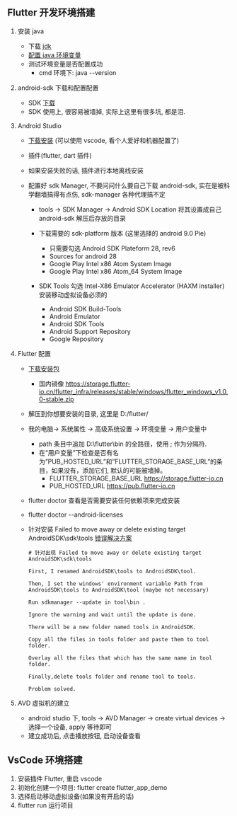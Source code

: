## Flutter 开发环境搭建

1. 安装 java
   - 下载 [jdk](https://download.oracle.com/otn-pub/java/jdk/11.0.1+13/90cf5d8f270a4347a95050320eef3fb7/jdk-11.0.1_windows-x64_bin.exe)
   - [配置 java 环境变量](https://www.cnblogs.com/boringwind/p/8001300.html)
   - 测试环境变量是否配置成功
     - cmd 环境下: java --version
2. android-sdk 下载和配置配置

   - SDK [下载](https://pan.baidu.com/s/1C1iCWaYqDUzbnPhcKHWjkw)
   - SDK 使用上, 很容易被墙掉, 实际上这里有很多坑, 都是泪.

3. Android Studio

   - [下载安装](https://developer.android.com/studio/) (可以使用 vscode, 看个人爱好和机器配置了)
   - 插件(flutter, dart 插件)
   - 如果安装失败的话, 插件进行本地离线安装
   - 配置好 sdk Manager, 不要问问什么要自己下载 android-sdk, 实在是被科学翻墙搞得有点伤, sdk-manager 各种代理搞不定

     - tools -> SDK Manager -> Android SDK Location 将其设置成自己 android-sdk 解压后存放的目录
     - 下载需要的 sdk-platform 版本 (这里选择的 android 9.0 Pie)

       - 只需要勾选 Android SDK Plateform 28, rev6
       - Sources for android 28
       - Google Play Intel x86 Atom System Image
       - Google Play Intel x86 Atom_64 System Image

     - SDK Tools 勾选 Intel-X86 Emulator Accelerator (HAXM installer) 安装移动虚拟设备必须的
       - Android SDK Build-Tools
       - Android Emulator
       - Android SDK Tools
       - Android Support Repository
       - Google Repository

4. Flutter 配置

   - [下载安装包](https://github.com/flutter/flutter/releases)
     - 国内镜像 https://storage.flutter-io.cn/flutter_infra/releases/stable/windows/flutter_windows_v1.0.0-stable.zip
   - 解压到你想要安装的目录, 这里是 D:/flutter/
   - 我的电脑-> 系统属性 -> 高级系统设置 -> 环境变量 -> 用户变量中
     - path 条目中追加 D:\flutter\bin 的全路径，使用 ; 作为分隔符.
     - 在“用户变量”下检查是否有名为”PUB_HOSTED_URL”和”FLUTTER_STORAGE_BASE_URL”的条目，如果没有，添加它们, 默认的可能被墙掉。
       - FLUTTER_STORAGE_BASE_URL https://storage.flutter-io.cn
       - PUB_HOSTED_URL https://pub.flutter-io.cn
   - flutter doctor 查看是否需要安装任何依赖项来完成安装
   - flutter doctor --android-licenses
   - 针对安装 Failed to move away or delete existing target AndroidSDK\sdk\tools [错误解决方案](https://stackoverflow.com/questions/49306527/failed-to-move-away-or-delete-existing-target-c-androidsdk-sdk-tools)

     ```
     # 针对出现 Failed to move away or delete existing target AndroidSDK\sdk\tools

     First, I renamed AndroidSDK\tools to AndroidSDK\tool.

     Then, I set the windows' environment variable Path from AndroidSDK\tools to AndroidSDK\tool (maybe not necessary)

     Run sdkmanager --update in tool\bin .

     Ignore the warning and wait until the update is done.

     There will be a new folder named tools in AndroidSDK.

     Copy all the files in tools folder and paste them to tool folder.

     Overlay all the files that which has the same name in tool folder.

     Finally,delete tools folder and rename tool to tools.

     Problem solved.
     ```

5. AVD 虚拟机的建立
   - android studio 下, tools -> AVD Manager -> create virtual devices -> 选择一个设备, apply 等待即可
   - 建立成功后, 点击播放按钮, 启动设备查看

## VsCode 环境搭建

1. 安装插件 Flutter, 重启 vscode
2. 初始化创建一个项目: flutter create flutter_app_demo
3. 选择启动移动虚拟设备(如果没有开启的话)
4. flutter run 运行项目
